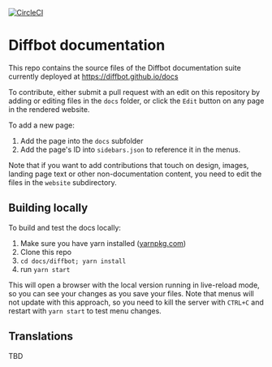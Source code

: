 [![CircleCI](https://circleci.com/gh/diffbot/docs.svg?style=svg)](https://circleci.com/gh/diffbot/docs)

# Diffbot documentation

This repo contains the source files of the Diffbot documentation suite currently deployed at https://diffbot.github.io/docs

To contribute, either submit a pull request with an edit on this repository by adding or editing files in the `docs` folder, or click the `Edit` button on any page in the rendered website.

To add a new page:

1. Add the page into the `docs` subfolder
2. Add the page's ID into `sidebars.json` to reference it in the menus.

Note that if you want to add contributions that touch on design, images, landing page text or other non-documentation content, you need to edit the files in the `website` subdirectory.

## Building locally

To build and test the docs locally:

1. Make sure you have yarn installed ([yarnpkg.com](https://yarnpkg.com))
2. Clone this repo
3. `cd docs/diffbot; yarn install`
4. run `yarn start`

This will open a browser with the local version running in live-reload mode, so you can see your changes as you save your files. Note that menus will not update with this approach, so you need to kill the server with `CTRL+C` and restart with `yarn start` to test menu changes.

## Translations

TBD